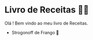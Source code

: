 # Livro de Receitas :woman_cook:

Olá ! Bem vindo ao meu livro de Receitas. 

- Strogonoff de Frango :chicken:

  
